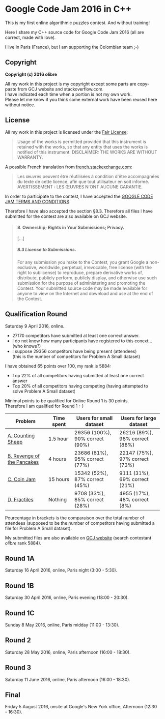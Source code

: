 Google Code Jam 2016 in C++
===========================

This is my first online algorithmic puzzles contest. And without training!

Here I share my C++ source code for Google Code Jam 2016 (all are correct, made with love).

I live in Paris (France), but I am supporting the Colombian team ;-) 


Copyright
---------

**Copyright (c) 2016 olibre**

All my work in this project is my copyright except 
some parts are copy-paste from GCJ website and stackoverflow.com.  
I have indicated each time when a portion is not my own work.  
Please let me know if you think some external work have been reused here without notice. 

License
-------

All my work in this project is licensed under the [Fair License](https://en.wikipedia.org/wiki/Fair_License):

> Usage of the works is permitted provided
> that this instrument is retained with the works,
> so that any entity that uses the works
> is notified of this instrument.
> DISCLAIMER: THE WORKS ARE WITHOUT WARRANTY.

A possible French translation from [french.stackexchange.com](http://french.stackexchange.com/questions/7034):

> Les œuvres peuvent être réutilisées
> à condition d'être accompagnées du texte de cette licence,
> afin que tout utilisateur en soit informé.
> AVERTISSEMENT : LES ŒUVRES N'ONT AUCUNE GARANTIE.

In order to participate to the contest,
I have accepted the [GOOGLE CODE JAM TERMS AND CONDITIONS](https://code.google.com/codejam/terms.html).

Therefore I have also accepted the section §8.3.
Therefore all files I have submitted for the contest are also available on GCJ website.

> #### 8. Ownership; Rights in Your Submissions; Privacy.
> [...]
> ##### 8.3 License to Submissions.
> For any submission you make to the Contest,
> you grant Google a non-exclusive, worldwide, perpetual, irrevocable,
> free license (with the right to sublicense) to reproduce,
> prepare derivative works of, distribute, publicly perform,
> publicly display, and otherwise use such submission for the purpose
> of administering and promoting the Contest.
> Your submitted source code may be made available for anyone
> to view on the Internet and download and use at the end of the Contest.


Qualification Round
-------------------

Saturday 9 April 2016, online.

* 27170 competitors have submitted at least one correct answer.
* I do not know how many participants have registered to this conext... (who knows?)
* I suppose 29356 competitors have being present (attendees)   
  (this is the number of competitors for Problem A Small dataset)

I have obtained 65 points over 100, my rank is 5884:

* Top 22% of all competitors having submitted at least one correct answer
* Top 20% of all competitors having competing (having attempted to solve Problem A Small dataset)

Minimal points to be qualified for Online Round 1 is 30 points.  
Therefore I am qualified for Round 1 :-)

| Problem   | Time spent | Users for small dataset | Users for large dataset |
|-----------|-----------------|---------------|---------------|
| [A. Counting Sheep][]          | 1.5 hour | 29356 (100%), 90% correct (90%) | 26216 (89%), 98% correct (88%)
| [B. Revenge of the Pancakes][] | 4 hours  | 23686  (81%), 95% correct (77%) | 22147 (75%), 97% correct (73%)
| [C. Coin Jam][]                | 15 hours | 15342  (52%), 87% correct (45%) |  9111 (31%), 69% correct (21%)
| [D. Fractiles][]               | Nothing  |  9708  (33%), 85% correct (28%) |  4955 (17%), 48% correct  (8%)

Pourcentage in brackets is the comparaison over the total number of attendees
(supposed to be the number of competitors having submitted a file for Problem A Small dataset).

My submitted files are also available on [GCJ website](https://code.google.com/codejam/contest/6254486/scoreboard#vf=1&sp=5881)
(search contestant *olibre* rank 5884).

  [A. Counting Sheep]:          qualification/sheep/README.md
  [B. Revenge of the Pancakes]: qualification/pancakes/README.md
  [C. Coin Jam]:                qualification/jamcoin/README.md
  [D. Fractiles]: https://code.google.com/codejam/contest/6254486/dashboard#s=p3



Round 1A
--------

Saturday 16 April 2016, online, Paris night (3:00 - 5:30).


Round 1B
--------

Saturday 30 April 2016, online, Paris evening (18:00 - 20:30).


Round 1C
--------

Sunday 8 May 2016, online, Paris midday (11:00 - 13:30).


Round 2
-------

Saturday 28 May 2016, online, Paris afternoon (16:00 - 18:30).


Round 3
-------

Saturday 11 June 2016, online, Paris afternoon (16:00 - 18:30).


Final
------

Friday 5 August 2016, onsite at Google's New York office, Afternoon (12:30 - 16:30).

